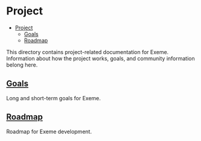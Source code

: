 <!-- Part of the Exeme language project, under the MIT license. See '/LICENSE' for license information. SPDX-License-Identifier: MIT License. -->

# Project

- [Project](#project)
  - [Goals](#goals)
  - [Roadmap](#roadmap)

This directory contains project-related documentation for Exeme. Information about how the project works, goals, and community information belong here.

## [Goals](goals.md)

Long and short-term goals for Exeme.

## [Roadmap](roadmap.md)

Roadmap for Exeme development.